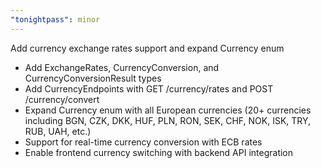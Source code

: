 ```yaml
---
"tonightpass": minor
---
```


Add currency exchange rates support and expand Currency enum

- Add ExchangeRates, CurrencyConversion, and CurrencyConversionResult types
- Add CurrencyEndpoints with GET /currency/rates and POST /currency/convert
- Expand Currency enum with all European currencies (20+ currencies including BGN, CZK, DKK, HUF, PLN, RON, SEK, CHF, NOK, ISK, TRY, RUB, UAH, etc.)
- Support for real-time currency conversion with ECB rates
- Enable frontend currency switching with backend API integration